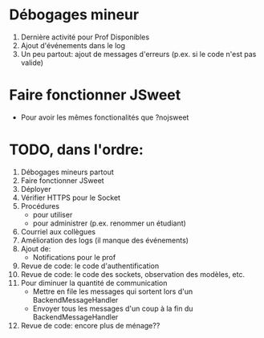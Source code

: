 # Débogages mineur

1. Dernière activité pour Prof Disponibles
1. Ajout d'événements dans le log
1. Un peu partout: ajout de messages d'erreurs (p.ex. si le code n'est pas valide)

# Faire fonctionner JSweet

* Pour avoir les mêmes fonctionalités que ?nojsweet

# TODO, dans l'ordre:

1. Débogages mineurs partout
1. Faire fonctionner JSweet
1. Déployer
1. Vérifier HTTPS pour le Socket
1. Procédures
    * pour utiliser
    * pour administrer (p.ex. renommer un étudiant)
1. Courriel aux collègues
1. Amélioration des logs (il manque des événements)
1. Ajout de:
    * Notifications pour le prof
1. Revue de code: le code d'authentification
1. Revue de code: le code des sockets, observation des modèles, etc.
1. Pour diminuer la quantité de communication
    * Mettre en file les messages qui sortent lors d'un BackendMessageHandler
    * Envoyer tous les messages d'un coup à la fin du BackendMessageHandler
1. Revue de code: encore plus de ménage??
